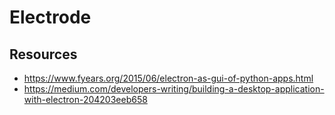 # Electrode
## Resources
- https://www.fyears.org/2015/06/electron-as-gui-of-python-apps.html
- https://medium.com/developers-writing/building-a-desktop-application-with-electron-204203eeb658
